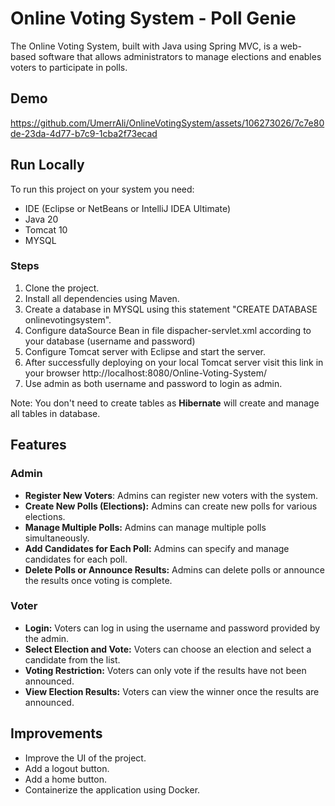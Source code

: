 
# Online Voting System - Poll Genie

The Online Voting System, built with Java using Spring MVC, is a web-based software that allows administrators to manage elections and enables voters to participate in polls.

## Demo

https://github.com/UmerrAli/OnlineVotingSystem/assets/106273026/7c7e80de-23da-4d77-b7c9-1cba2f73ecad

## Run Locally
To run this project on your system you need:
- IDE (Eclipse or NetBeans or IntelliJ IDEA Ultimate)
- Java 20
- Tomcat 10
- MYSQL

### Steps
1. Clone the project.
2. Install all dependencies using Maven.
3. Create a database in MYSQL using this statement "CREATE DATABASE onlinevotingsystem".
4. Configure dataSource Bean in file dispacher-servlet.xml according to your database (username and password)
5. Configure Tomcat server with Eclipse and start the server.
6. After successfully deploying on your local Tomcat server visit this link in your browser http://localhost:8080/Online-Voting-System/
7. Use admin as both username and password to login as admin.

Note: You don't need to create tables as **Hibernate** will create and manage all tables in database. 

## Features
### Admin
- **Register New Voters**: Admins can register new voters with the system.
- **Create New Polls (Elections):** Admins can create new polls for various elections.
- **Manage Multiple Polls:** Admins can manage multiple polls simultaneously.
- **Add Candidates for Each Poll:** Admins can specify and manage candidates for each poll.
- **Delete Polls or Announce Results:** Admins can delete polls or announce the results once voting is complete.

### Voter
- **Login:** Voters can log in using the username and password provided by the admin.
- **Select Election and Vote:** Voters can choose an election and select a candidate from the list.
- **Voting Restriction:** Voters can only vote if the results have not been announced.
- **View Election Results:** Voters can view the winner once the results are announced.

## Improvements
- Improve the UI of the project.
- Add a logout button.
- Add a home button.
- Containerize the application using Docker.
